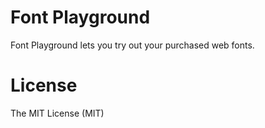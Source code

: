 # Font Playground

Font Playground lets you try out your purchased web fonts.

# License

The MIT License (MIT)
